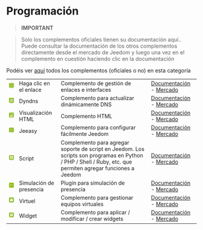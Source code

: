 
# Programación


>**IMPORTANT**

>Solo los complementos oficiales tienen su documentación aquí.. Puede consultar la documentación de los otros complementos directamente desde el mercado de Jeedom y luego una vez en el complemento en cuestión haciendo clic en la documentación


Podéis ver [aquí](https://market.jeedom.com/index.php?v=d&p=market&type=plugin&categorie=programming) todos los complementos (oficiales o no) en esta categoría

| | | | |
|--- | --- | --- | ---|
|<img src="clink/clink_icon.png" width="100" />|Haga clic en el enlace|Complemento de gestión de enlaces e interfaces|[Documentación](clink/index.md) - [Mercado](https://market.jeedom.com/index.php?v=d&p=market_display&id=1867)|
|<img src="dyndns/dyndns_icon.png" width="100" />|Dyndns|Complemento para actualizar dinámicamente DNS|[Documentación](dyndns/index.md) - [Mercado](https://market.jeedom.com/index.php?v=d&p=market_display&id=1928)|
|<img src="htmldisplay/htmldisplay_icon.png" width="100" />|Visualización HTML|Complemento HTML|[Documentación](htmldisplay/index.md) - [Mercado](https://market.jeedom.com/index.php?v=d&p=market_display&id=3843)|
|<img src="jeeasy/jeeasy_icon.png" width="100" />|Jeeasy|Complemento para configurar fácilmente Jeedom|[Documentación](jeeasy/index.md) - [Mercado](https://market.jeedom.com/index.php?v=d&p=market_display&id=3828)|
|<img src="script/script_icon.png" width="100" />|Script|Complemento para agregar soporte de script en Jeedom. Los scripts son programas en Python / PHP / Shell / Ruby, etc. que permiten agregar funciones a Jeedom|[Documentación](script/index.md) - [Mercado](https://market.jeedom.com/index.php?v=d&p=market_display&id=20)|
|<img src="simupre/simupre_icon.png" width="100" />|Simulación de presencia|Plugin para simulación de presencia|[Documentación](simupre/index.md) - [Mercado](https://market.jeedom.com/index.php?v=d&p=market_display&id=3762)|
|<img src="virtual/virtual_icon.png" width="100" />|Virtuel|Complemento para gestionar equipos virtuales|[Documentación](virtual/index.md) - [Mercado](https://market.jeedom.com/index.php?v=d&p=market_display&id=21)|
|<img src="widget/widget_icon.png" width="100" />|Widget|Complemento para aplicar / modificar / crear widgets|[Documentación](widget/index.md) - [Mercado](https://market.jeedom.com/index.php?v=d&p=market_display&id=9)|
